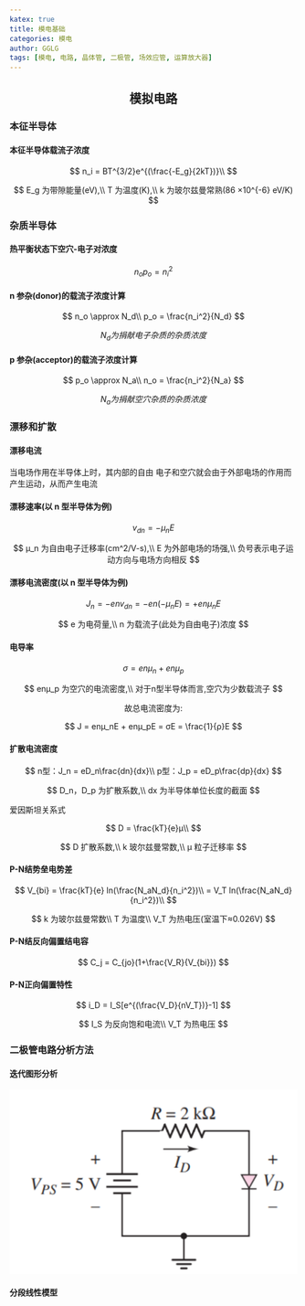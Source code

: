 ```yaml
---
katex: true
title: 模电基础
categories: 模电
author: GGLG
tags: [模电, 电路, 晶体管, 二极管, 场效应管, 运算放大器]
---
```


## <center>模拟电路

### 本征半导体

#### 本征半导体载流子浓度

$$
n_i = BT^{3/2}e^{(\frac{-E_g}{2kT})}\\
$$


$$
E_g 为带隙能量(eV),\\
T 为温度(K),\\
k 为玻尔兹曼常熟(86 ×10^{-6} eV/K)
$$

### 杂质半导体

#### 热平衡状态下空穴-电子对浓度

$$
n_o p_o = n_i^2
$$

#### n 参杂(donor)的载流子浓度计算

$$
n_o \approx N_d\\
p_o = \frac{n_i^2}{N_d}
$$

$$
N_d 为捐献电子杂质的杂质浓度
$$

#### p 参杂(acceptor)的载流子浓度计算

$$
p_o \approx N_a\\
n_o = \frac{n_i^2}{N_a}
$$

$$
N_a 为捐献空穴杂质的杂质浓度
$$

### 漂移和扩散

#### 漂移电流

<p>当电场作用在半导体上时，其内部的自由
电子和空穴就会由于外部电场的作用而产生运动，从而产生电流</p>

#### 漂移速率(以 n 型半导体为例)

$$
v_{dn} = -μ_nE
$$

$$
μ_n 为自由电子迁移率(cm^2/V-s),\\
E 为外部电场的场强,\\
负号表示电子运动方向与电场方向相反
$$

#### 漂移电流密度(以 n 型半导体为例)

$$
J_n = -env_{dn} = -en(-μ_nE) = +enμ_nE
$$

$$
e 为电荷量,\\
n 为载流子(此处为自由电子)浓度
$$

#### 电导率

$$
σ = enμ_n + enμ_p
$$

$$
enμ_p 为空穴的电流密度,\\
对于n型半导体而言,空穴为少数载流子
$$

<center><p>故总电流密度为:</p></center>

$$
J = enμ_nE + enμ_pE = σE = \frac{1}{ρ}E
$$

#### 扩散电流密度

$$
n型：J_n = eD_n\frac{dn}{dx}\\
p型：J_p = eD_p\frac{dp}{dx}
$$

$$
D_n，D_p 为扩散系数,\\
dx 为半导体单位长度的截面
$$

爱因斯坦关系式

$$
D = \frac{kT}{e}μ\\
$$

$$
D 扩散系数,\\
k 玻尔兹曼常数,\\
μ 粒子迁移率
$$

#### P-N结势垒电势差

$$
V_{bi} = \frac{kT}{e} ln(\frac{N_aN_d}{n_i^2})\\
       = V_T ln(\frac{N_aN_d}{n_i^2})\\
$$

$$
k 为玻尔兹曼常数\\
T 为温度\\
V_T 为热电压(室温下≈0.026V)
$$

#### P-N结反向偏置结电容

$$
C_j = C_{jo}(1+\frac{V_R}{V_{bi}})
$$

#### P-N正向偏置特性

$$
i_D = I_S[e^{(\frac{V_D}{nV_T})}-1]
$$

$$
I_S 为反向饱和电流\\
V_T 为热电压
$$

### 二极管电路分析方法

#### 迭代图形分析
![简单二极管电路](/img/二极管电路.png)

#### 分段线性模型